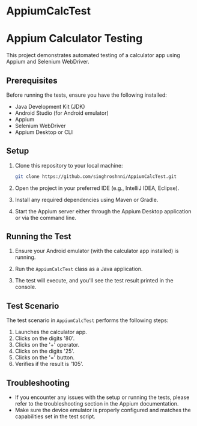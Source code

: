 # AppiumCalcTest
# Appium Calculator Testing

This project demonstrates automated testing of a calculator app using Appium and Selenium WebDriver.

## Prerequisites

Before running the tests, ensure you have the following installed:

- Java Development Kit (JDK)
- Android Studio (for Android emulator)
- Appium
- Selenium WebDriver
- Appium Desktop or CLI

## Setup

1. Clone this repository to your local machine:

    ```bash
    git clone https://github.com/singhroshnni/AppiumCalcTest.git
    ```

2. Open the project in your preferred IDE (e.g., IntelliJ IDEA, Eclipse).

3. Install any required dependencies using Maven or Gradle.

4. Start the Appium server either through the Appium Desktop application or via the command line.

## Running the Test

1. Ensure your Android emulator (with the calculator app installed) is running.

2. Run the `AppiumCalcTest` class as a Java application.

3. The test will execute, and you'll see the test result printed in the console.

## Test Scenario

The test scenario in `AppiumCalcTest` performs the following steps:

1. Launches the calculator app.
2. Clicks on the digits '80'.
3. Clicks on the '+' operator.
4. Clicks on the digits '25'.
5. Clicks on the '=' button.
6. Verifies if the result is '105'.

## Troubleshooting

- If you encounter any issues with the setup or running the tests, please refer to the troubleshooting section in the Appium documentation.
- Make sure the device emulator is properly configured and matches the capabilities set in the test script.


